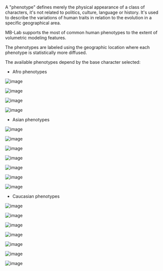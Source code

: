 A "phenotype" defines merely the physical appearance of a class of
characters, it's not related to politics, culture, language or history.
It's used to describe the variations of human traits in relation to the
evolution in a specific geographical area.

MB-Lab supports the most of common human phenotypes to the extent of
volumetric modeling features.

The phenotypes are labeled using the geographic location where each
phenotype is statistically more diffused.

The available phenotypes depend by the base character selected:

  - Afro phenotypes

![image](images/phenotypes01.png)

![image](images/phenotypes02.png)

![image](images/phenotypes03.png)

![image](images/phenotypes04.png)

  - Asian phenotypes

![image](images/phenotypes05.png)

![image](images/phenotypes06.png)

![image](images/phenotypes07.png)

![image](images/phenotypes08.png)

![image](images/phenotypes18.png)

![image](images/phenotypes09.png)

![image](images/phenotypes10.png)

  - Caucasian phenotypes

![image](images/phenotypes11.png)

![image](images/phenotypes12.png)

![image](images/phenotypes13.png)

![image](images/phenotypes14.png)

![image](images/phenotypes15.png)

![image](images/phenotypes16.png)

![image](images/phenotypes17.png)
